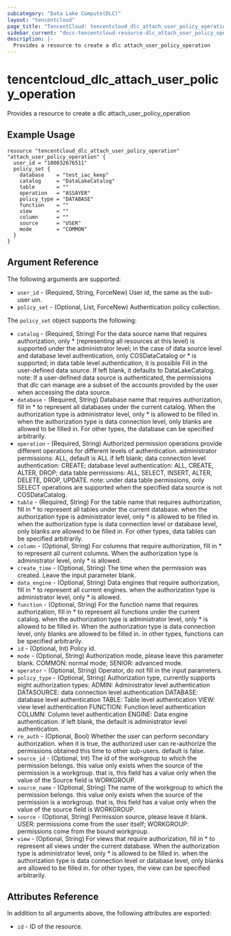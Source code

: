 ```yaml
---
subcategory: "Data Lake Compute(DLC)"
layout: "tencentcloud"
page_title: "TencentCloud: tencentcloud_dlc_attach_user_policy_operation"
sidebar_current: "docs-tencentcloud-resource-dlc_attach_user_policy_operation"
description: |-
  Provides a resource to create a dlc attach_user_policy_operation
---
```


# tencentcloud_dlc_attach_user_policy_operation

Provides a resource to create a dlc attach_user_policy_operation

## Example Usage

```hcl
resource "tencentcloud_dlc_attach_user_policy_operation" "attach_user_policy_operation" {
  user_id = "100032676511"
  policy_set {
    database    = "test_iac_keep"
    catalog     = "DataLakeCatalog"
    table       = ""
    operation   = "ASSAYER"
    policy_type = "DATABASE"
    function    = ""
    view        = ""
    column      = ""
    source      = "USER"
    mode        = "COMMON"
  }
}
```

## Argument Reference

The following arguments are supported:

* `user_id` - (Required, String, ForceNew) User id, the same as the sub-user uin.
* `policy_set` - (Optional, List, ForceNew) Authentication policy collection.

The `policy_set` object supports the following:

* `catalog` - (Required, String) For the data source name that requires authorization, only * (representing all resources at this level) is supported under the administrator level; in the case of data source level and database level authentication, only COSDataCatalog or * is supported; in data table level authentication, it is possible Fill in the user-defined data source. If left blank, it defaults to DataLakeCatalog. note: If a user-defined data source is authenticated, the permissions that dlc can manage are a subset of the accounts provided by the user when accessing the data source.
* `database` - (Required, String) Database name that requires authorization, fill in * to represent all databases under the current catalog. When the authorization type is administrator level, only * is allowed to be filled in. when the authorization type is data connection level, only blanks are allowed to be filled in. For other types, the database can be specified arbitrarily.
* `operation` - (Required, String) Authorized permission operations provide different operations for different levels of authentication. administrator permissions: ALL, default is ALL if left blank; data connection level authentication: CREATE; database level authentication: ALL, CREATE, ALTER, DROP; data table permissions: ALL, SELECT, INSERT, ALTER, DELETE, DROP, UPDATE. note: under data table permissions, only SELECT operations are supported when the specified data source is not COSDataCatalog.
* `table` - (Required, String) For the table name that requires authorization, fill in * to represent all tables under the current database. when the authorization type is administrator level, only * is allowed to be filled in. when the authorization type is data connection level or database level, only blanks are allowed to be filled in. For other types, data tables can be specified arbitrarily.
* `column` - (Optional, String) For columns that require authorization, fill in * to represent all current columns. When the authorization type is administrator level, only * is allowed.
* `create_time` - (Optional, String) The time when the permission was created. Leave the input parameter blank.
* `data_engine` - (Optional, String) Data engines that require authorization, fill in * to represent all current engines. when the authorization type is administrator level, only * is allowed.
* `function` - (Optional, String) For the function name that requires authorization, fill in * to represent all functions under the current catalog. when the authorization type is administrator level, only * is allowed to be filled in. When the authorization type is data connection level, only blanks are allowed to be filled in. in other types, functions can be specified arbitrarily.
* `id` - (Optional, Int) Policy id.
* `mode` - (Optional, String) Authorization mode, please leave this parameter blank. COMMON: normal mode; SENIOR: advanced mode.
* `operator` - (Optional, String) Operator, do not fill in the input parameters.
* `policy_type` - (Optional, String) Authorization type, currently supports eight authorization types: ADMIN: Administrator level authentication DATASOURCE: data connection level authentication DATABASE: database level authentication TABLE: Table level authentication VIEW: view level authentication FUNCTION: Function level authentication COLUMN: Column level authentication ENGINE: Data engine authentication. if left blank, the default is administrator level authentication.
* `re_auth` - (Optional, Bool) Whether the user can perform secondary authorization. when it is true, the authorized user can re-authorize the permissions obtained this time to other sub-users. default is false.
* `source_id` - (Optional, Int) The id of the workgroup to which the permission belongs. this value only exists when the source of the permission is a workgroup. that is, this field has a value only when the value of the Source field is WORKGROUP.
* `source_name` - (Optional, String) The name of the workgroup to which the permission belongs. this value only exists when the source of the permission is a workgroup. that is, this field has a value only when the value of the source field is WORKGROUP.
* `source` - (Optional, String) Permission source, please leave it blank. USER: permissions come from the user itself; WORKGROUP: permissions come from the bound workgroup.
* `view` - (Optional, String) For views that require authorization, fill in * to represent all views under the current database. When the authorization type is administrator level, only * is allowed to be filled in. when the authorization type is data connection level or database level, only blanks are allowed to be filled in. for other types, the view can be specified arbitrarily.

## Attributes Reference

In addition to all arguments above, the following attributes are exported:

* `id` - ID of the resource.



